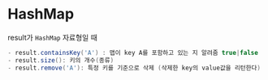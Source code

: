 # HashMap

result가 `HashMap` 자료형일 때

```java
- result.containsKey('A') : 맵이 key A를 포함하고 있는 지 알려줌 true|false
- result.size(): 키의 개수(종류)
- result.remove('A'): 특정 키를 기준으로 삭제 (삭제한 key의 value값을 리턴한다)
```
